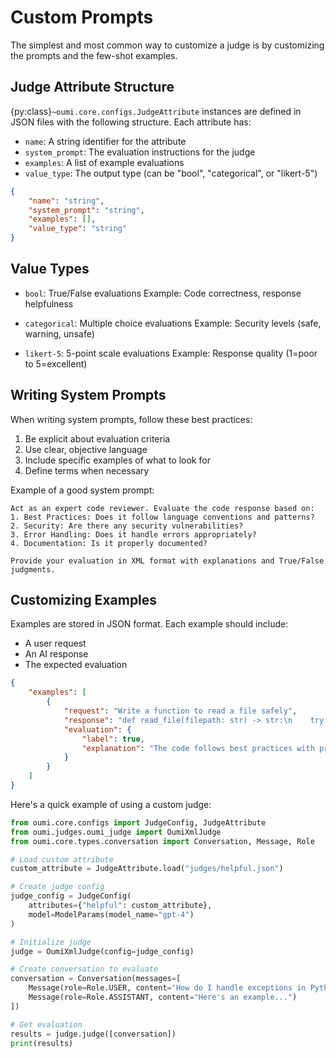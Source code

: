 # Custom Prompts

The simplest and most common way to customize a judge is by customizing the prompts and the few-shot examples.

## Judge Attribute Structure

{py:class}`~oumi.core.configs.JudgeAttribute` instances are defined in JSON files with the following structure. Each attribute has:
- `name`: A string identifier for the attribute
- `system_prompt`: The evaluation instructions for the judge
- `examples`: A list of example evaluations
- `value_type`: The output type (can be "bool", "categorical", or "likert-5")

```json
{
    "name": "string",
    "system_prompt": "string",
    "examples": [],
    "value_type": "string"
}
```

## Value Types

- `bool`: True/False evaluations
  Example: Code correctness, response helpfulness

- `categorical`: Multiple choice evaluations
  Example: Security levels (safe, warning, unsafe)

- `likert-5`: 5-point scale evaluations
  Example: Response quality (1=poor to 5=excellent)

## Writing System Prompts

When writing system prompts, follow these best practices:

1. Be explicit about evaluation criteria
2. Use clear, objective language
3. Include specific examples of what to look for
4. Define terms when necessary

Example of a good system prompt:

```text
Act as an expert code reviewer. Evaluate the code response based on:
1. Best Practices: Does it follow language conventions and patterns?
2. Security: Are there any security vulnerabilities?
3. Error Handling: Does it handle errors appropriately?
4. Documentation: Is it properly documented?

Provide your evaluation in XML format with explanations and True/False judgments.
```

## Customizing Examples

Examples are stored in JSON format. Each example should include:
- A user request
- An AI response
- The expected evaluation

```json
{
    "examples": [
        {
            "request": "Write a function to read a file safely",
            "response": "def read_file(filepath: str) -> str:\n    try:\n        with open(filepath, 'r') as f:\n            return f.read()\n    except (FileNotFoundError, PermissionError) as e:\n        raise e",
            "evaluation": {
                "label": true,
                "explanation": "The code follows best practices with proper error handling"
            }
        }
    ]
}
```

Here's a quick example of using a custom judge:

```python
from oumi.core.configs import JudgeConfig, JudgeAttribute
from oumi.judges.oumi_judge import OumiXmlJudge
from oumi.core.types.conversation import Conversation, Message, Role

# Load custom attribute
custom_attribute = JudgeAttribute.load("judges/helpful.json")

# Create judge config
judge_config = JudgeConfig(
    attributes={"helpful": custom_attribute},
    model=ModelParams(model_name="gpt-4")
)

# Initialize judge
judge = OumiXmlJudge(config=judge_config)

# Create conversation to evaluate
conversation = Conversation(messages=[
    Message(role=Role.USER, content="How do I handle exceptions in Python?"),
    Message(role=Role.ASSISTANT, content="Here's an example...")
])

# Get evaluation
results = judge.judge([conversation])
print(results)
```
